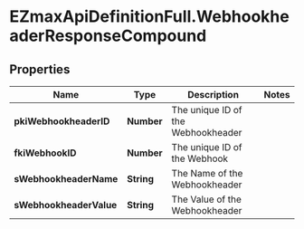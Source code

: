 # EZmaxApiDefinitionFull.WebhookheaderResponseCompound

## Properties

Name | Type | Description | Notes
------------ | ------------- | ------------- | -------------
**pkiWebhookheaderID** | **Number** | The unique ID of the Webhookheader | 
**fkiWebhookID** | **Number** | The unique ID of the Webhook | 
**sWebhookheaderName** | **String** | The Name of the Webhookheader | 
**sWebhookheaderValue** | **String** | The Value of the Webhookheader | 


